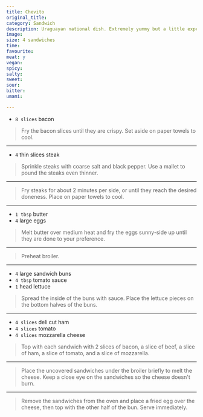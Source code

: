 ```yaml
---
title: Chevito
original_title:
category: Sandwich
description: Uraguayan national dish. Extremely yummy but a little expensive.
image:
size: 4 sandwiches
time:
favourite:
meat: y
vegan:
spicy:
salty:
sweet:
sour:
bitter:
umami:

---
```


* `8 slices` bacon

>Fry the bacon slices until they are crispy. Set aside on paper towels to cool.

---

* `4` thin slices steak

>Sprinkle steaks with coarse salt and black pepper. Use a mallet to pound the steaks even thinner.

---

>Fry steaks for about 2 minutes per side, or until they reach the desired doneness. Place on paper towels to cool.

---

* `1 tbsp` butter
* `4` large eggs

>Melt butter over medium heat and fry the eggs sunny-side up until they are done to your preference.

---

>Preheat broiler.

---

* `4` large sandwich buns
* `4 tbsp` tomato sauce
* `1` head lettuce

>Spread the inside of the buns with sauce. Place the lettuce pieces on the bottom halves of the buns.

---

* `4 slices` deli cut ham
* `4 slices` tomato
* `4 slices` mozzarella cheese

>Top with each sandwich with 2 slices of bacon, a slice of beef, a slice of ham, a slice of tomato, and a slice of mozzarella.

---

>Place the uncovered sandwiches under the broiler briefly to melt the cheese. Keep a close eye on the sandwiches so the cheese doesn't burn.

---

>Remove the sandwiches from the oven and place a fried egg over the cheese, then top with the other half of the bun. Serve immediately.
